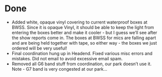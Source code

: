 # Done

- Added white, opaque vinyl covering to current waterproof boxes at BWSS. Since it is opaque Vinyl, it should be able to keep the light from entering the boxes better and make it cooler - but I guess we’ll see after the show reports come in. The boxes at BWSS for mics are falling apart and are being held together with tape, so either way - the boxes we just ordered will be very useful!
- Final coordination hung up in Headend. Fixed various misc errors and mistakes. Did not email to avoid excessive email spam.
- Removed all G6 band stuff from coordination, our park doesn’t use it. Note - G7 band is very congested at our park…
